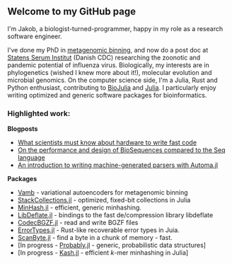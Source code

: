 ## Welcome to my GitHub page

I'm Jakob, a biologist-turned-programmer, happy in my role as a research software engineer.

I've done my PhD in [metagenomic binning](https://github.com/RasmussenLab/vamb), and now do a post doc at [Statens Serum Institut](https://github.com/ssi-dk) (Danish CDC) researching the zoonotic and pandemic potential of influenza virus. Biologically, my interests are in phylogenetics (wished I knew more about it!), molecular evolution and microbial genomics. On the computer science side, I'm a Julia, Rust and Python enthusiast, contributing to [BioJulia](https://biojulia.net/) and [Julia](https://github.com/JuliaLang/julia). I particularly enjoy writing optimized and generic software packages for bioinformatics.

### Highlighted work:

__Blogposts__

* [What scientists must know about hardware to write fast code](https://biojulia.net/post/hardware/)
* [On the performance and design of BioSequences compared to the Seq language](https://biojulia.net/post/seq-lang/)
* [An introduction to writing machine-generated parsers with Automa.jl](https://biojulia.net/post/automa1/)

__Packages__

* [Vamb](https://github.com/RasmussenLab/vamb) - variational autoencoders for metagenomic binning
* [StackCollections.jl](https://github.com/jakobnissen/StackCollections.jl) - optimized, fixed-bit collections in Julia
* [MinHash.jl](https://github.com/jakobnissen/MinHash.jl) - efficient, generic minhashing.
* [LibDeflate.jl](https://github.com/jakobnissen/LibDeflate.jl) - bindings to the fast de/compression library libdeflate
* [CodecBGZF.jl](https://github.com/jakobnissen/CodecBGZF.jl) - read and write BGZF files
* [ErrorTypes.jl](https://github.com/jakobnissen/ErrorTypes.jl) - Rust-like recoverable error types in Juia.
* [ScanByte.jl](https://github.com/jakobnissen/ScanByte.jl) - find a byte in a chunk of memory - fast.
* [In progress - [Probably.jl](https://github.com/jakobnissen/Probably.jl) - generic, probabilistic data structures]
* [In progress - [Kash.jl](https://github.com/jakobnissen/Kash.jl) - efficient *k*-mer minhashing in Julia]
